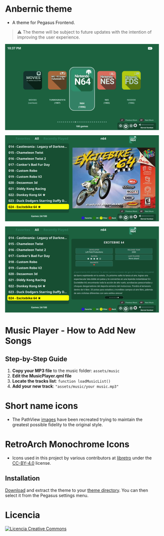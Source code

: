 # Anbernic theme

- A theme for Pegasus Frontend.

> ⚠️ The theme will be subject to future updates with the intention of improving the user experience.

![screen](https://github.com/ZagonAb/Anbernic-Theme/blob/01ac7c262834524683c913f335ce5d3c2463d312/.meta/screenshots/screen0.png)

![screen1](https://github.com/ZagonAb/Anbernic-Theme/blob/01ac7c262834524683c913f335ce5d3c2463d312/.meta/screenshots/screen1.png)

![screen2](https://github.com/ZagonAb/Anbernic-Theme/blob/01ac7c262834524683c913f335ce5d3c2463d312/.meta/screenshots/screen2.png)

# Music Player - How to Add New Songs

## Step-by-Step Guide
1. **Copy your MP3 file** to the music folder: `assets/music`
2. **Edit the MusicPlayer.qml file**
3. **Locate the tracks list**: `function loadMusicList()`
4. **Add your new track**: `"assets/music/your music.mp3"`

# Short name icons
- The PathView [images](https://github.com/ZagonAb/Systems-Arts-consoles) have been recreated trying to maintain the greatest possible fidelity to the original style.

# RetroArch Monochrome Icons

- Icons used in this project by various contributors at [libretro](https://github.com/libretro/retroarch-assets/tree/master/xmb/monochrome/png) under the [CC-BY-4.0](https://creativecommons.org/licenses/by/4.0/deed.en) license.

## Installation

[Download](https://github.com/ZagonAb/anbernic-theme/archive/refs/heads/main.zip) and extract the theme to your [theme directory](http://pegasus-frontend.org/docs/user-guide/installing-themes). You can then select it from the Pegasus settings menu.
# Licencia
<a rel="license" href="http://creativecommons.org/licenses/by-nc-sa/4.0/"><img alt="Licencia Creative Commons" style="border-width:0" src="https://i.creativecommons.org/l/by-nc-sa/4.0/88x31.png" /></a><br /><a rel="license" href="http://creativecommons.org/licenses/by-nc-sa/4.0/"></a>

